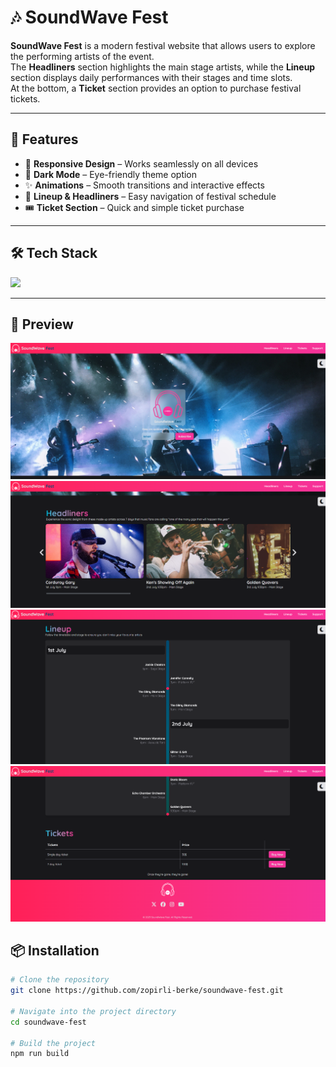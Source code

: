 # 🎶 SoundWave Fest  





**SoundWave Fest** is a modern festival website that allows users to explore the performing artists of the event.  
The **Headliners** section highlights the main stage artists, while the **Lineup** section displays daily performances with their stages and time slots.  
At the bottom, a **Ticket** section provides an option to purchase festival tickets.  

---

## 🚀 Features  

- 📱 **Responsive Design** – Works seamlessly on all devices  
- 🌙 **Dark Mode** – Eye-friendly theme option  
- ✨ **Animations** – Smooth transitions and interactive effects  
- 🎤 **Lineup & Headliners** – Easy navigation of festival schedule  
- 🎟️ **Ticket Section** – Quick and simple ticket purchase  

---

## 🛠️ Tech Stack  

<div align="left">
  <img src="https://skillicons.dev/icons?i=html,css,js,tailwind" height="50" />
</div>

---
## 📸 Preview  

<p align="center">
  <img src="src/assets/images/readme-images/hero-section-ss.png" alt="Preview 1" width="600"/>
  <br/>
  <img src="src/assets/images/readme-images/headliners-section-ss.png" alt="Preview 1" width="600"/>
  <br/>
<img src="src/assets/images/readme-images/lineup-section-ss.png" alt="Preview 1" width="600"/>
<br/>
<img src="src/assets/images/readme-images/tickets-footer-section-ss.png" alt="Preview 1" width="600"/>
</p>

## 📦 Installation  

```bash
# Clone the repository
git clone https://github.com/zopirli-berke/soundwave-fest.git

# Navigate into the project directory
cd soundwave-fest

# Build the project
npm run build

